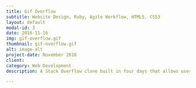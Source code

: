 ```yaml
---
title: Gif Overflow
subtitle: Website Design, Ruby, Agile Workflow, HTML5, CSS3
layout: default
modal-id: 3
date: 2016-11-16
img: gif-overflow.gif
thumbnail: gif-overflow.gif
alt: image-alt
project-date: November 2016
client:
category: Web Development
description: A Stack Overflow clone built in four days that allows users to request and post the perfect gif. Link to project is on it's way!

---
```

